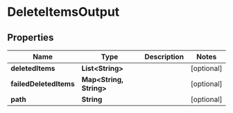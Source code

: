 

# DeleteItemsOutput


## Properties

Name | Type | Description | Notes
------------ | ------------- | ------------- | -------------
**deletedItems** | **List&lt;String&gt;** |  |  [optional]
**failedDeletedItems** | **Map&lt;String, String&gt;** |  |  [optional]
**path** | **String** |  |  [optional]



